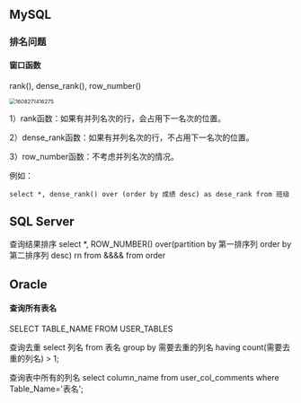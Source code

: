 ## MySQL

### 排名问题  

#### 窗口函数

rank(), dense_rank(), row_number()

<img src="C:\Users\10938\AppData\Roaming\Typora\typora-user-images\1608271416275.png" alt="1608271416275" style="zoom:67%;" />

1）rank函数：如果有并列名次的行，会占用下一名次的位置。

2）dense_rank函数：如果有并列名次的行，不占用下一名次的位置。

3）row_number函数：不考虑并列名次的情况。

例如： 

```mysql
select *, dense_rank() over (order by 成绩 desc) as dese_rank from 班级 

```



## SQL Server

查询结果排序
select *, ROW_NUMBER() over(partition by 第一排序列 order by 第二排序列 desc) rn from &&&&
from  order



## Oracle

#### 查询所有表名

SELECT TABLE_NAME FROM USER_TABLES







查询去重
select  列名 from  表名 group by 需要去重的列名 having count(需要去重的列名) > 1;

查询表中所有的列名
select column_name from user_col_comments  where Table_Name='表名';